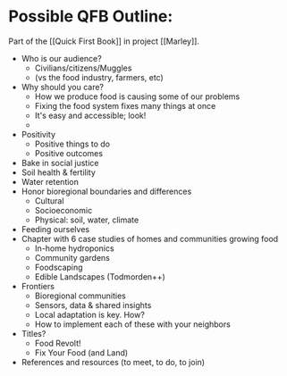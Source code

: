 # Possible QFB Outline:

Part of the [[Quick First Book]] in project [[Marley]].

- Who is our audience?
	- Civilians/citizens/Muggles
	- (vs the food industry, farmers, etc)
- Why should you care?
	- How we produce food is causing some of our problems
	- Fixing the food system fixes many things at once
	- It's easy and accessible; look!
	- 
- Positivity
	- Positive things to do
	- Positive outcomes 
- Bake in social justice
- Soil health & fertility 
- Water retention 
- Honor bioregional boundaries and differences
	- Cultural
	- Socioeconomic 
	- Physical: soil, water, climate 
- Feeding ourselves
- Chapter with 6 case studies of homes and communities growing food
	- In-home hydroponics
	- Community gardens
	- Foodscaping
	- Edible Landscapes (Todmorden++)
- Frontiers
	- Bioregional communities
	- Sensors, data & shared insights
	- Local adaptation is key. How?
	- How to implement each of these with your neighbors
- Titles?
	- Food Revolt! 
	- Fix Your Food (and Land)
- References and resources (to meet, to do, to join)